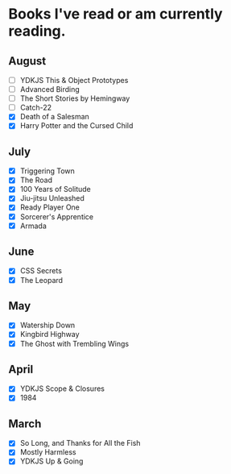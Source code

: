 # Books I've read or am currently reading.

## August

- [ ] YDKJS This & Object Prototypes
- [ ] Advanced Birding
- [ ] The Short Stories by Hemingway
- [ ] Catch-22
- [x] Death of a Salesman
- [x] Harry Potter and the Cursed Child

## July

- [x] Triggering Town
- [x] The Road
- [x] 100 Years of Solitude
- [x] Jiu-jitsu Unleashed
- [x] Ready Player One
- [x] Sorcerer's Apprentice
- [x] Armada

## June

- [x] CSS Secrets
- [x] The Leopard

## May

- [x] Watership Down
- [x] Kingbird Highway
- [x] The Ghost with Trembling Wings

## April

- [x] YDKJS Scope & Closures
- [x] 1984

## March

- [x] So Long, and Thanks for All the Fish
- [x] Mostly Harmless
- [x] YDKJS Up & Going